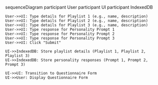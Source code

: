 sequenceDiagram
    participant User
    participant UI
    participant IndexedDB

    User->>UI: Type details for Playlist 1 (e.g., name, description)
    User->>UI: Type details for Playlist 2 (e.g., name, description)
    User->>UI: Type details for Playlist 3 (e.g., name, description)
    User->>UI: Type response for Personality Prompt 1
    User->>UI: Type response for Personality Prompt 2
    User->>UI: Type response for Personality Prompt 3
    User->>UI: Click "Submit"
    
    UI->>IndexedDB: Store playlist details (Playlist 1, Playlist 2, Playlist 3)
    UI->>IndexedDB: Store personality responses (Prompt 1, Prompt 2, Prompt 3)
    
    UI->>UI: Transition to Questionnaire Form
    UI->>User: Display Questionnaire Form